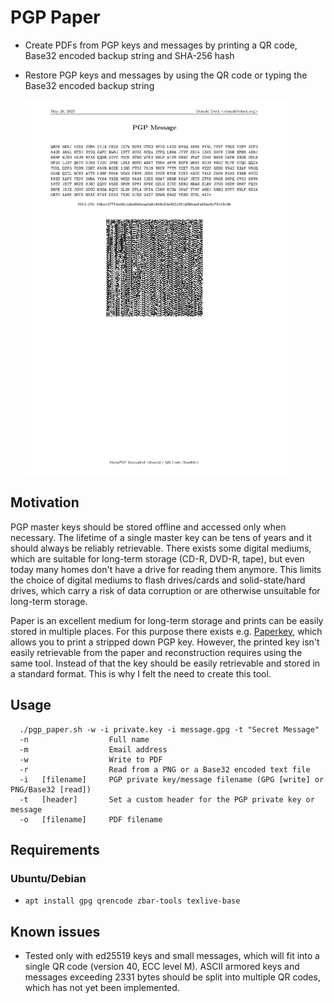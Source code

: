 # PGP Paper

* Create PDFs from PGP keys and messages by printing a QR code, Base32 encoded
backup string and SHA-256 hash
* Restore PGP keys and messages by using the QR code or typing the Base32
encoded backup string

  <picture>
      <img height=600 src="https://raw.githubusercontent.com/jlehtoranta/pgp-paper/main/screenshot.png">
  </picture>

## Motivation

PGP master keys should be stored offline and accessed only when necessary.
The lifetime of a single master key can be tens of years and it should always
be reliably retrievable. There exists some digital mediums, which are suitable
for long-term storage (CD-R, DVD-R, tape), but even today many homes don't
have a drive for reading them anymore. This limits the choice of digital
mediums to flash drives/cards and solid-state/hard drives, which carry
a risk of data corruption or are otherwise unsuitable for long-term storage.

Paper is an excellent medium for long-term storage and prints can be easily
stored in multiple places. For this purpose there exists e.g.
[Paperkey](https://github.com/dmshaw/paperkey/), which allows you to print
a stripped down PGP key. However, the printed key isn't easily retrievable
from the paper and reconstruction requires using the same tool. Instead of
that the key should be easily retrievable and stored in a standard format.
This is why I felt the need to create this tool.

## Usage

      ./pgp_paper.sh -w -i private.key -i message.gpg -t "Secret Message"
      -n                  Full name
      -m                  Email address
      -w                  Write to PDF
      -r                  Read from a PNG or a Base32 encoded text file
      -i   [filename]     PGP private key/message filename (GPG [write] or PNG/Base32 [read])
      -t   [header]       Set a custom header for the PGP private key or message
      -o   [filename]     PDF filename

## Requirements

### Ubuntu/Debian

* `apt install gpg qrencode zbar-tools texlive-base`

## Known issues

* Tested only with ed25519 keys and small messages, which will fit into
a single QR code (version 40, ECC level M). ASCII armored keys and
messages exceeding 2331 bytes should be split into multiple QR codes,
which has not yet been implemented.

